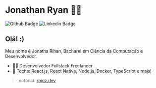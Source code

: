 # Jonathan Ryan :man_technologist:

![Github Badge](https://img.shields.io/badge/-Github-000?style=flat-square&logo=Github&logoColor=white&link=https://github.com/RBioZ)
![Linkedin Badge](https://img.shields.io/badge/-LinkedIn-blue?style=flat-square&logo=Linkedin&logoColor=white&link=https://www.linkedin.com/in/jonathan-ryan-511167188/)

## Olá! :)

Meu nome é Jonatha Rihan, Bacharel em Ciência da Computação e Desenvolvedor. 

- :office_worker: Desenvolvedor Fullstack Freelancer
- :blue_heart: Techs: React.js, React Native, Node.js, Docker, TypeScript e mais!

> :octocat: [rbioz.dev](https://github.com/RBioZ)
